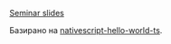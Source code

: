 [Seminar slides](https://docs.google.com/presentation/d/1xnItC9MhwUnrqdSv-97-2okMOvLrd7TdcfhIhly9d5c/edit?usp=sharing)

Базирано на [nativescript-hello-world-ts](https://github.com/NativeScript/template-hello-world-ts).


